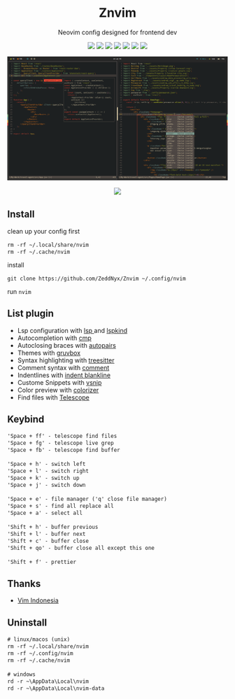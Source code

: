 <h1 align="center">Znvim</h1>
<p align="center">Neovim config designed for frontend dev</p>

<p align="center">
  <img src="https://img.shields.io/badge/-HTML-ED6428?style=for-the-badge&logo=html5&labelColor=302D41" /> 
  <img src="https://img.shields.io/badge/-Tailwind-08BCDC?style=for-the-badge&logo=tailwindcss&labelColor=302D41" /> 
  <img src="https://img.shields.io/badge/-JavaScript-yellow?style=for-the-badge&logo=javascript&labelColor=302D41" /> 
  <img src="https://img.shields.io/badge/-TypeScript-blue?style=for-the-badge&logo=typescript&labelColor=302D41" /> 
  <img src="https://img.shields.io/badge/-React-08BCDC?style=for-the-badge&logo=react&labelColor=302D41" /> 
  <img src="https://img.shields.io/badge/-Next-FFF?style=for-the-badge&logo=nextdotjs&labelColor=302D41" /> 
  <img src="https://img.shields.io/badge/-Lua-04008F?style=for-the-badge&logo=lua&labelColor=302D41" /> 
</p>

![nvim](./preview/nvim.png)

<p align="center">
    <a href="https://github.com/Zeddnyx/Znvim">
      <img src="https://img.shields.io/github/last-commit/Zeddnyx/Znvim?style=for-the-badge&logo=github&color=7dc4e4&logoColor=D9E0EE&labelColor=302D41"/>
    </a>
</p>

## Install

clean up your config first

```
rm -rf ~/.local/share/nvim
rm -rf ~/.cache/nvim
```

install

```
git clone https://github.com/ZeddNyx/Znvim ~/.config/nvim

```

run `nvim`

## List plugin

- Lsp configuration with [lsp ](https://github.com/neovim/nvim-lspconfig) and [lspkind](https://github.com/onsails/lspkind.nvim)
- Autocompletion with [cmp](https://github.com/hrsh7th/nvim-cmp)
- Autoclosing braces with [autopairs](https://github.com/windwp/nvim-autopairs)
- Themes with [gruvbox](https://github.com/ellisonleao/gruvbox.nvim)
- Syntax highlighting with [treesitter](https://github.com/nvim-treesitter/nvim-treesitter)
- Comment syntax with [comment](https://github.com/numToStr/Comment.nvim)
- Indentlines with [indent blankline](https://github.com/lukas-reineke/indent-blankline.nvim)
- Custome Snippets with [vsnip](https://github.com/hrsh7th/cmp-vsnip)
- Color preview with [colorizer](https://github.com/NvChad/nvim-colorizer)
- Find files with [Telescope](https://github.com/nvim-telescope/telescope.nvim)

## Keybind

```
'Space + ff' - telescope find files
'Space + fg' - telescope live grep
'Space + fb' - telescope find buffer

'Space + h' - switch left
'Space + l' - switch right
'Space + k' - switch up
'Space + j' - switch down

'Space + e' - file manager ('q' close file manager)
'Space + s' - find all replace all
'Space + a' - select all

'Shift + h' - buffer previous
'Shift + l' - buffer next
'Shift + c' - buffer close
'Shift + qo' - buffer close all except this one

'Shift + f' - prettier
```
## Thanks

- [Vim Indonesia](https://t.me/VimID)

## Uninstall

```
# linux/macos (unix)
rm -rf ~/.local/share/nvim
rm -rf ~/.config/nvim
rm -rf ~/.cache/nvim

# windows
rd -r ~\AppData\Local\nvim
rd -r ~\AppData\Local\nvim-data
```
